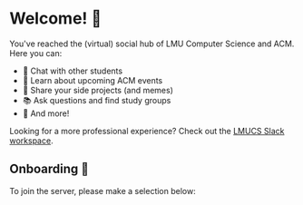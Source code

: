# Welcome! 👋

You've reached the (virtual) social hub of LMU Computer Science and ACM. Here you can:

- 💬  Chat with other students
- 📅  Learn about upcoming ACM events
- 📢  Share your side projects (and memes)
- 📚  Ask questions and find study groups
- 🎉  And more!

Looking for a more professional experience? Check out the [LMUCS Slack workspace](https://lmucs.slack.com).

## Onboarding 🦁

To join the server, please make a selection below:
